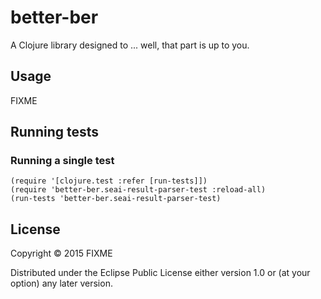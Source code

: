 # better-ber

A Clojure library designed to ... well, that part is up to you.

## Usage

FIXME


## Running tests


### Running a single test

    (require '[clojure.test :refer [run-tests]])
    (require 'better-ber.seai-result-parser-test :reload-all)
    (run-tests 'better-ber.seai-result-parser-test)

## License

Copyright © 2015 FIXME

Distributed under the Eclipse Public License either version 1.0 or (at
your option) any later version.
